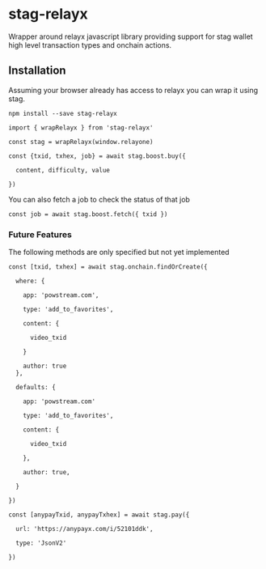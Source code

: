 # stag-relayx

Wrapper around relayx javascript library providing support for stag wallet high level transaction types and onchain
actions.

## Installation

Assuming your browser already has access to relayx you can wrap it using stag.

```
npm install --save stag-relayx

import { wrapRelayx } from 'stag-relayx'

const stag = wrapRelayx(window.relayone)

const {txid, txhex, job} = await stag.boost.buy({

  content, difficulty, value

})

```

You can also fetch a job to check the status of that job

```
const job = await stag.boost.fetch({ txid })

```

### Future Features

The following methods are only specified but not yet implemented

```
const [txid, txhex] = await stag.onchain.findOrCreate({

  where: {

    app: 'powstream.com',

    type: 'add_to_favorites',

    content: {

      video_txid

    }

    author: true
  },

  defaults: {

    app: 'powstream.com'

    type: 'add_to_favorites',

    content: {

      video_txid

    },

    author: true,

  }

})

const [anypayTxid, anypayTxhex] = await stag.pay({

  url: 'https://anypayx.com/i/52101ddk',

  type: 'JsonV2'
 
})

```
